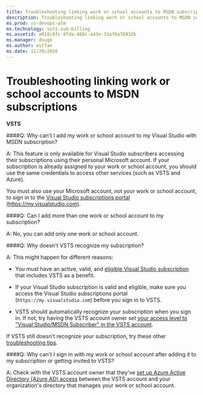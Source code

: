 ```yaml
---
title: Troubleshooting linking work or school accounts to MSDN subscriptions
description: Troubleshooting linking work or school accounts to MSDN subscriptions
ms.prod: vs-devops-alm
ms.technology: vsts-sub-billing
ms.assetid: e018c9fc-dfda-488c-a43e-33af6a78932b
ms.manager: douge
ms.author: estfan
ms.date: 11/29/2016
---
```


# Troubleshooting linking work or school accounts to MSDN subscriptions

**VSTS**


####Q:  Why can't I add my work or school account to my Visual Studio with MSDN subscription?

A:  This feature is only available for Visual Studio subscribers accessing their subscriptions using their personal Microsoft account. If your subscription is already assigned to your work or school account, you should use the same credentials to access other services (such as VSTS and Azure). 

You must also use your Microsoft account, not your work or school account, to sign in to the 
[Visual Studio subscriptions portal (https://my.visualstudio.com)](https://my.visualstudio.com).

####Q:  Can I add more than one work or school account to my subscription?

A:  No, you can add only one work or school account.

####Q:  Why doesn't VSTS recognize my subscription?

A:	This might happen for different reasons: 

*	You must have an active, valid, and 
[eligible Visual Studio subscription](../accounts/faq-add-delete-users.md#EligibleMSDNSubscriptions) 
that includes VSTS as a benefit.

*	If your Visual Studio subscription is valid and eligible, 
make sure you access the Visual Studio subscriptions portal (```https://my.visualstudio.com```) 
before you sign in to VSTS. 

*	VSTS should automatically recognize your subscription when you sign in. 
If not, try having the VSTS account owner set 
[your access level to "Visual Studio/MSDN Subscriber" in the VSTS account](../accounts/add-account-users-assign-access-levels.md). 

If VSTS still doesn't recognize your subscription, try these other 
[troubleshooting tips](http://blogs.msdn.com/b/visualstudioalm/archive/2014/03/19/visual-studio-online-best-practices-troubleshooting-issues-with-the-quot-eligible-msdn-subscriber-license-type.aspx).

####Q:  Why can't I sign in with my work or school account after adding it to my subscription or getting invited to VSTS?

A:  Check with the VSTS account owner that they've 
[set up Azure Active Directory (Azure AD) access](../accounts/access-with-azure-ad.md) 
between the VSTS account and your organization's 
directory that manages your work or school account.
